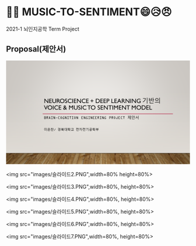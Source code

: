 # 🎻🎹 MUSIC-TO-SENTIMENT😄😥😠

2021-1 뇌인지공학 Term Project


## Proposal(제안서)

<img src="images/슬라이드1.PNG">  

<img src="images/슬라이드2.PNG",width=80% height=80%> 

<img src="images/슬라이드3.PNG",width=80%, height=80%>  

<img src="images/슬라이드4.PNG",width=80%, height=80%>  

<img src="images/슬라이드5.PNG",width=80%, height=80%>  

<img src="images/슬라이드6.PNG",width=80%, height=80%> 

<img src="images/슬라이드7.PNG",width=80%, height=80%>  
